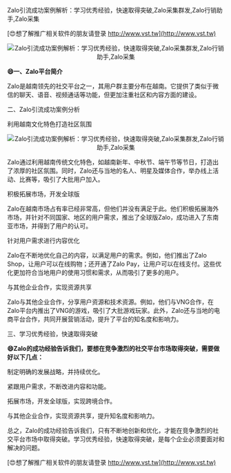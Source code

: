 Zalo引流成功案例解析：学习优秀经验，快速取得突破,Zalo采集群发,Zalo行销助手,Zalo采集

[😍想了解推广相关软件的朋友请登录 http://www.vst.tw](http://www.vst.tw)

 <center><img src="https://vst.tw/MP4/tuiguang/png/4.png" alt="Zalo引流成功案例解析：学习优秀经验，快速取得突破,Zalo采集群发,Zalo行销助手,Zalo采集"></center>

**😄一、Zalo平台简介**

Zalo是越南领先的社交平台之一，其用户群主要分布在越南。它提供了类似于微信的聊天、语音、视频通话等功能，但更加注重社区和内容方面的建设。

二、Zalo引流成功案例分析

利用越南文化特色打造社区氛围

 <center><img src="https://vst.tw/MP4/tuiguang/png/7.png" alt="Zalo引流成功案例解析：学习优秀经验，快速取得突破,Zalo采集群发,Zalo行销助手,Zalo采集"></center>

Zalo通过利用越南传统文化特色，如越南新年、中秋节、端午节等节日，打造出了浓厚的社区氛围。同时，Zalo还与当地的名人、明星及媒体合作，举办线上活动、比赛等，吸引了大批用户加入。

积极拓展市场，开发全球版

Zalo在越南市场占有率已经非常高，但他们并没有满足于此。他们积极拓展海外市场，并针对不同国家、地区的用户需求，推出了全球版Zalo，成功进入了东南亚市场，并得到了用户的认可。

针对用户需求进行内容优化

Zalo在不断地优化自己的内容，以满足用户的需求。例如，他们推出了Zalo Shop，让用户可以在线购物；还开通了Zalo Pay，让用户可以在线支付。这些优化更加符合当地用户的使用习惯和需求，从而吸引了更多的用户。

与其他企业合作，实现资源共享

Zalo与其他企业合作，分享用户资源和技术资源。例如，他们与VNG合作，在Zalo平台内推出了VNG的游戏，吸引了大批游戏玩家。此外，Zalo还与当地的电商平台合作，共同开展营销活动，提升了平台的知名度和影响力。

三、学习优秀经验，快速取得突破

**😄Zalo的成功经验告诉我们，要想在竞争激烈的社交平台市场取得突破，需要做好以下几点：**

制定明确的发展战略，并持续优化。

紧跟用户需求，不断改进内容和功能。

拓展市场，开发全球版，实现跨境合作。

与其他企业合作，实现资源共享，提升知名度和影响力。

总之，Zalo的成功经验告诉我们，只有不断地创新和优化，才能在竞争激烈的社交平台市场中取得突破。学习优秀经验，快速取得突破，是每个企业必须要面对和解决的问题。

[😍想了解推广相关软件的朋友请登录 http://www.vst.tw](http://www.vst.tw)




